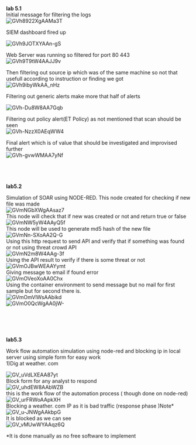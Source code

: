 **lab 5.1**<br />
Initial message for filtering the logs<br />
![GVh8922XgAAMa3T](https://github.com/user-attachments/assets/04c400bd-24e0-4003-ab41-5eafa233910a)<br />

SIEM dashboard fired up<br />

![GVh9JOTXYAAn-gS](https://github.com/user-attachments/assets/7e124d96-0794-45de-8308-8f1023fb5d21)<br />

Web Server was running so filtered for port 80 443 <br />
![GVh9T9tW4AAJJ9v](https://github.com/user-attachments/assets/1965046c-956b-4cf5-a2a7-7fff52f1e204)<br />

Then filtering out source ip which was of the same machine so not that usefull according to instruction or finding we got<br/>
![GVh9ibyWkAA_nHz](https://github.com/user-attachments/assets/ff46d3b0-06f9-41e4-bba6-c4536b883bba)<br />

Filtering out generic alerts make more that half of alerts<br />

![GVh-Du8W8AA7Gqb](https://github.com/user-attachments/assets/9a3cd389-c749-4570-83b1-a4e82544b11b)<br />

Filtering out policy alert(ET Policy) as not mentioned that scan should be seen<br />
![GVh-NzzX0AEqWW4](https://github.com/user-attachments/assets/643491c4-e138-4b71-af41-0c0c441d0b4a)<br />


Final alert which is of value that should be investigated and improvised further<br />
![GVh-gvwWMAA7yNf](https://github.com/user-attachments/assets/fdd77a0b-c3a7-4b04-abce-599b5615a258)<br />
<br /><br /><br /><br />
**lab5.2**<br />

Simulation of SOAR using NODE-RED.
This node created for checking if new file was made<br />
![GVmNGbXWgAAsaz7](https://github.com/user-attachments/assets/6f080287-ed59-4557-8f9a-16d653a0b900)<br />
This node will check that if new was created or not and return true or false<br />
![GVmNW5yW4AAyQ5f](https://github.com/user-attachments/assets/7624632e-2d17-4c76-8c54-22448144f3a7)<br />
This node will be used to generate md5 hash of the new file<br />
![GVmNn-SXoAA2Q-G](https://github.com/user-attachments/assets/4808344c-190b-490e-b71e-db9a4224d274)<br />
Using this http request to send API and verify that if something was found or not using threat crowd API<br />
![GVmN2m8W4AAg-3f](https://github.com/user-attachments/assets/43e380db-8eee-437f-86b4-635f3883025b)<br />
Using the API result to verify if there is some threat or not<br />
![GVmOJBwWEAAYymt](https://github.com/user-attachments/assets/79c02a6d-fdee-46ad-a698-62d942bd705f)<br />
Giving message to email if found error<br />
![GVmOVeoXoAA0Chx](https://github.com/user-attachments/assets/9188b36e-81e1-45df-8b6b-90511d3152f9)<br />
Using the container environment to send message but no mail for first sample but for second there is.<br />
![GVmOmVlWsAAbikd](https://github.com/user-attachments/assets/37feb802-62f5-4df3-9671-9b1747b9ded5)<br />
![GVmO0QcWgAA0jW-](https://github.com/user-attachments/assets/9c8841d6-2fe8-4907-8e35-379ca53f924a)<br />
<br /><br /><br /><br />


**lab5.3**<br />

Work flow automation simulation using node-red and blocking ip in local server using simple form for easy work <br />
1)Dig at weather. com<br />

![GV_uVdLXEAA87yt](https://github.com/user-attachments/assets/a76845fc-a968-40a7-b2c5-5f863aedee90)<br />
Block form for any analyst to respond<br />
![GV_uhdEW8AAbWZB](https://github.com/user-attachments/assets/4ded33f0-8bb1-41c4-98f6-8f80ab20a243)<br />
this is the work flow of the automation process ( though done on node-red)<br />
![GV_urFRWoAApkXH](https://github.com/user-attachments/assets/2a737cec-d1e0-4d6e-b8c6-2f05ea0d0825)<br />
Blocking a weather. com IP as it is bad traffic (response phase )Note*<br />
![GV_u-JNWgAAkbpG](https://github.com/user-attachments/assets/4206e8ba-d7c8-4e35-a6aa-2b3a6ea350ad)<br />
It is blocked as we can see<br />
![GV_vMUwWYAAqz6Q](https://github.com/user-attachments/assets/77cd10d7-f3b7-416f-aeb3-15e1ca71fc2d)<br />


*It is done manually as no free software to implement


















